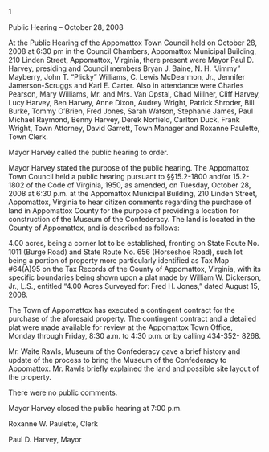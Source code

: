 1

Public Hearing – October 28, 2008

At the Public Hearing of the Appomattox Town Council held on October 28, 2008 at 6:30 pm in
the Council Chambers, Appomattox Municipal Building, 210 Linden Street, Appomattox,
Virginia, there present were Mayor Paul D. Harvey, presiding and Council members Bryan J.
Baine, N. H. “Jimmy” Mayberry, John T. “Plicky” Williams, C. Lewis McDearmon, Jr., Jennifer
Jamerson-Scruggs and Karl E. Carter.  Also in attendance were Charles Pearson, Mary Williams,
Mr. and Mrs. Van Opstal, Chad Millner, Cliff Harvey, Lucy Harvey, Ben Harvey, Anne Dixon,
Audrey Wright, Patrick Shroder, Bill Burke, Tommy O’Brien, Fred Jones, Sarah Watson,
Stephanie James, Paul Michael Raymond, Benny Harvey, Derek Norfield, Carlton Duck, Frank
Wright, Town Attorney, David Garrett, Town Manager and Roxanne Paulette, Town Clerk.

Mayor Harvey called the public hearing to order.

Mayor Harvey stated the purpose of the public hearing.  The Appomattox Town Council held a
public hearing pursuant to §§15.2-1800 and/or 15.2-1802 of the Code of Virginia, 1950, as
amended, on Tuesday, October 28, 2008 at 6:30 p.m. at the Appomattox Municipal Building,
210 Linden Street, Appomattox, Virginia to hear citizen comments regarding the purchase of
land in Appomattox County for the purpose of providing a location for construction of the
Museum of the Confederacy.  The land is located in the County of Appomattox, and is described
as follows:

4.00 acres, being a corner lot to be established, fronting on State Route No. 1011 (Burge
Road) and State Route No. 656 (Horseshoe Road), such lot being a portion of property
more particularly identified as Tax Map #64(A)95 on the Tax Records of the County of
Appomattox, Virginia, with its specific boundaries being shown upon a plat made by
William W. Dickerson, Jr., L.S., entitled “4.00 Acres Surveyed for:  Fred H. Jones,”
dated August 15, 2008.

The Town of Appomattox has executed a contingent contract for the purchase of the aforesaid
property.  The contingent contract and a detailed plat were made available for review at the
Appomattox Town Office, Monday through Friday, 8:30 a.m. to 4:30 p.m. or by calling 434-352-
8268.

Mr. Waite Rawls, Museum of the Confederacy gave a brief history and update of the process to
bring the Museum of the Confederacy to Appomattox.  Mr. Rawls briefly explained the land and
possible site layout of the property.

There were no public comments.

Mayor Harvey closed the public hearing at 7:00 p.m.

Roxanne W. Paulette, Clerk

Paul D. Harvey, Mayor

